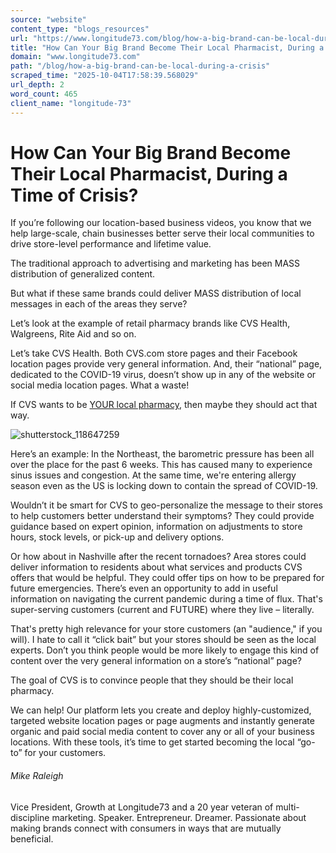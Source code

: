 ```yaml
---
source: "website"
content_type: "blogs_resources"
url: "https://www.longitude73.com/blog/how-a-big-brand-can-be-local-during-a-crisis"
title: "How Can Your Big Brand Become Their Local Pharmacist, During a Time of Crisis?"
domain: "www.longitude73.com"
path: "/blog/how-a-big-brand-can-be-local-during-a-crisis"
scraped_time: "2025-10-04T17:58:39.568029"
url_depth: 2
word_count: 465
client_name: "longitude-73"
---
```


# How Can Your Big Brand Become Their Local Pharmacist, During a Time of Crisis?

If you’re following our location-based business videos, you know that we help large-scale, chain businesses better serve their local communities to drive store-level performance and lifetime value.

The traditional approach to advertising and marketing has been MASS distribution of generalized content.

But what if these same brands could deliver MASS distribution of local messages in each of the areas they serve?

Let’s look at the example of retail pharmacy brands like CVS Health, Walgreens, Rite Aid and so on.

Let’s take CVS Health. Both CVS.com store pages and their Facebook location pages provide very general information. And, their “national” page, dedicated to the COVID-19 virus, doesn’t show up in any of the website or social media location pages. What a waste!

If CVS wants to be [YOUR local pharmacy](/blog/making-cvs-a-local-pharmacy), then maybe they should act that way.

![shutterstock_118647259](https://www.longitude73.com/hs-fs/hubfs/shutterstock_118647259.jpg?width=300&name=shutterstock_118647259.jpg)

Here’s an example: In the Northeast, the barometric pressure has been all over the place for the past 6 weeks. This has caused many to experience sinus issues and congestion. At the same time, we're entering allergy season even as the US is locking down to contain the spread of COVID-19.

Wouldn’t it be smart for CVS to geo-personalize the message to their stores to help customers better understand their symptoms? They could provide guidance based on expert opinion, information on adjustments to store hours, stock levels, or pick-up and delivery options.

Or how about in Nashville after the recent tornadoes? Area stores could deliver information to residents about what services and products CVS offers that would be helpful. They could offer tips on how to be prepared for future emergencies. There’s even an opportunity to add in useful information on navigating the current pandemic during a time of flux. That's super-serving customers (current and FUTURE) where they live – literally.

That's pretty high relevance for your store customers (an "audience," if you will). I hate to call it “click bait” but your stores should be seen as the local experts. Don’t you think people would be more likely to engage this kind of content over the very general information on a store’s “national” page?

The goal of CVS is to convince people that they should be their local pharmacy.

We can help! Our platform lets you create and deploy highly-customized, targeted website location pages or page augments and instantly generate organic and paid social media content to cover any or all of your business locations. With these tools, it’s time to get started becoming the local “go-to” for your customers.

###### Mike Raleigh

Vice President, Growth at Longitude73 and a 20 year veteran of multi-discipline marketing. Speaker. Entrepreneur. Dreamer. Passionate about making brands connect with consumers in ways that are mutually beneficial.